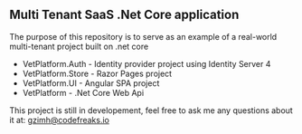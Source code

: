 ## Multi Tenant SaaS .Net Core application

The purpose of this repository is to serve as an example of a real-world multi-tenant project built on .net core


* VetPlatform.Auth - Identity provider project using Identity Server 4
* VetPlatform.Store - Razor Pages project
* VetPlatform.UI - Angular SPA project
* VetPlatform - .Net Core Web Api

This project is still in developement, feel free to ask me any questions about it at: gzimh@codefreaks.io
